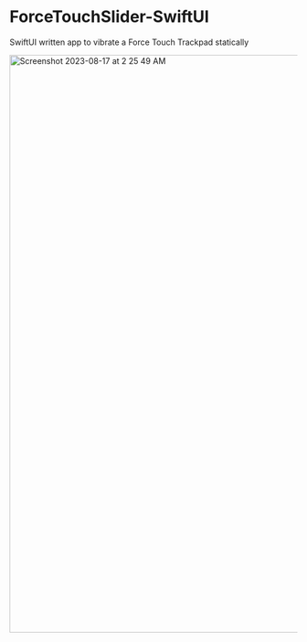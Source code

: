 # ForceTouchSlider-SwiftUI
SwiftUI written app to vibrate a Force Touch Trackpad statically

<img width="1012" alt="Screenshot 2023-08-17 at 2 25 49 AM" src="https://github.com/xatitive/ForceTouchSlider-SwiftUI/assets/83311493/276f01de-1df4-49be-a47d-beb79a74789c">
